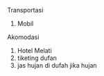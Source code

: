 Transportasi
1. Mobil 

Akomodasi
1. Hotel Melati
2. tiketing dufan
3. jas hujan di dufah jika hujan
